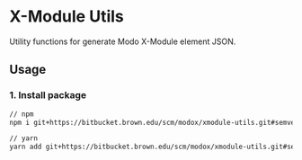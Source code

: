# X-Module Utils

Utility functions for generate Modo X-Module element JSON.

## Usage

### 1. Install package

```sh
// npm
npm i git+https://bitbucket.brown.edu/scm/modox/xmodule-utils.git#semver:^0.13

// yarn
yarn add git+https://bitbucket.brown.edu/scm/modox/xmodule-utils.git#semver:^0.13
```
